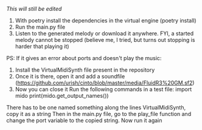 *This will still be edited*
1. With poetry install the dependencies in the virtual engine (poetry install)
2. Run the main.py file
3. Listen to the generated melody or download it anywhere. FYI, a started melody cannot be stopped (believe me, I tried, but turns out stopping is harder that playing it) 

PS: If it gives an error about ports and doesn't play the music:
1. Install the VirtualMidiSynth file present in the repository
2. Once it is there, open it and add a soundfile (https://github.com/urish/cinto/blob/master/media/FluidR3%20GM.sf2)
3. Now you can close it
Run the following commands in a test file:
import mido
print(mido.get_output_names())

There has to be one named something along the lines VirtualMidiSynth, copy it as a string
Then in the main.py file, go to the play_file function and change the port variable to the copied string. Now run it again
